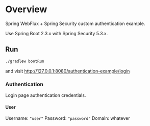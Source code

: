 # Overview

Spring WebFlux + Spring Security custom authentication example.

Use Spring Boot 2.3.x with Spring Security 5.3.x.

## Run

```bash
./gradlew bootRun
```

and visit http://127.0.0.1:8080/authentication-example/login

### Authentication

Login page authentication credentials.

#### User

Username: `"user"`
Password: `"password"`
Domain: whatever
